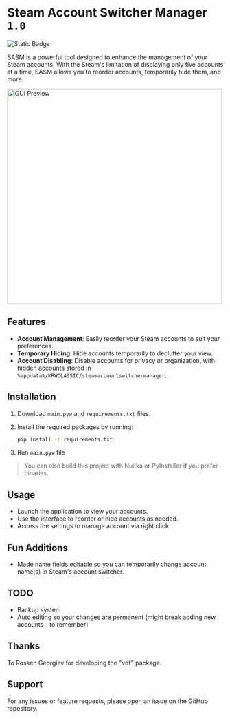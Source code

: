 # Steam Account Switcher Manager `1.0`

![Static Badge](https://img.shields.io/badge/OS-Windows_Only-blue)

SASM is a powerful tool designed to enhance the management of your Steam accounts. With the Steam's limitation of displaying only five accounts at a time, SASM allows you to reorder accounts, temporarily hide them, and more.

<img src="https://github.com/user-attachments/assets/0abf826c-cc89-477e-82d3-8ed52dc3b96a" alt="GUI Preview" width="500" />

## Features

- **Account Management**: Easily reorder your Steam accounts to suit your preferences.
- **Temporary Hiding**: Hide accounts temporarily to declutter your view.
- **Account Disabling**: Disable accounts for privacy or organization, with hidden accounts stored in `%appdata%/KRWCLASSIC/steamaccountswitchermanager`.

## Installation

1. Download `main.pyw` and `requirements.txt` files.
2. Install the required packages by running:

   ```cmd
   pip install -r requirements.txt
   ```

3. Run `main.pyw` file

> You can also build this project with Nuitka or PyInstaller if you prefer binaries.

## Usage

- Launch the application to view your accounts.
- Use the interface to reorder or hide accounts as needed.
- Access the settings to manage account via right click.

## Fun Additions

- Made name fields editable so you can temporarily change account name(s) in Steam's account switcher.

## TODO

- Backup system
- Auto editing so your changes are permanent (might break adding new accounts - to remember)

## Thanks

To Rossen Georgiev for developing the "vdf" package.

## Support

For any issues or feature requests, please open an issue on the GitHub repository.
